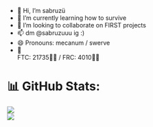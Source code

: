 - 👋 Hi, I’m sabruzü
- 🌱 I’m currently learning how to survive
- 💞️ I’m looking to collaborate on FIRST projects
- 📫 dm @sabruzuuu ig :)
- 😄 Pronouns: mecanum / swerve
- 🤖 <br> FTC: 21735💜🖤 /  FRC: 4010💛🖤
# 📊 GitHub Stats:
![](https://github-readme-stats.vercel.app/api?username=sabruzuuu&show_icons=true&hide_border=true&theme=dark)<br/>
![](https://github-readme-streak-stats.herokuapp.com/?user=sabruzuuu&show_icons=true&theme=dark&hide_border=true)<br/>

